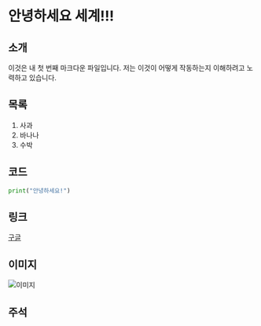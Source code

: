 # 안녕하세요 세계!!!

## 소개

이것은 내 첫 번째 마크다운 파일입니다. 저는 이것이 어떻게 작동하는지 이해하려고 노력하고 있습니다.

## 목록

1. 사과
2. 바나나
3. 수박

## 코드

```python
print("안녕하세요!")
```

## 링크

[구글](https://www.google.com)

## 이미지

![이미지](./image.png)

## 주석

<!-- 이것은 주석입니다. -->

